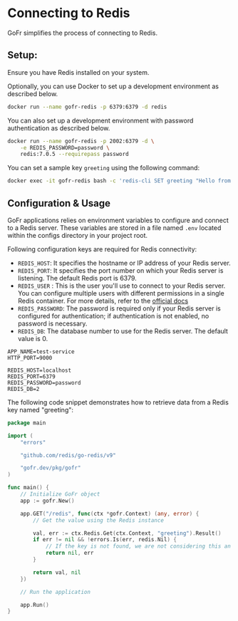 # Connecting to Redis

GoFr simplifies the process of connecting to Redis.

## Setup:

Ensure you have Redis installed on your system.

Optionally, you can use Docker to set up a development environment as described below.

```bash
docker run --name gofr-redis -p 6379:6379 -d redis
```

You can also set up a development environment with password authentication as described below.

```bash
docker run --name gofr-redis -p 2002:6379 -d \
	-e REDIS_PASSWORD=password \
	redis:7.0.5 --requirepass password
```

You can set a sample key `greeting` using the following command:

```bash
docker exec -it gofr-redis bash -c 'redis-cli SET greeting "Hello from Redis."'
```

## Configuration & Usage

GoFr applications relies on environment variables to configure and connect to a Redis server. 
These variables are stored in a file named `.env` located within the configs directory in your project root.

Following configuration keys are required for Redis connectivity:

* `REDIS_HOST`: It specifies the hostname or IP address of your Redis server.
* `REDIS_PORT`: It specifies the port number on which your Redis server is listening. The default Redis port is 6379.
* `REDIS_USER` : This is the user you'll use to connect to your Redis server. You can configure multiple users with different permissions in a single Redis container. For more details, refer to the [official docs](https://redis.io/docs/latest/operate/oss_and_stack/management/security/acl/)
* `REDIS_PASSWORD`: The password is required only if your Redis server is configured for authentication; if authentication is not enabled, no password is necessary.
* `REDIS_DB`: The database number to use for the Redis server. The default value is 0.
```dotenv
APP_NAME=test-service
HTTP_PORT=9000

REDIS_HOST=localhost
REDIS_PORT=6379
REDIS_PASSWORD=password
REDIS_DB=2
```

The following code snippet demonstrates how to retrieve data from a Redis key named "greeting":

```go
package main

import (
	"errors"

	"github.com/redis/go-redis/v9"

	"gofr.dev/pkg/gofr"
)

func main() {
	// Initialize GoFr object
	app := gofr.New()

	app.GET("/redis", func(ctx *gofr.Context) (any, error) {
		// Get the value using the Redis instance

		val, err := ctx.Redis.Get(ctx.Context, "greeting").Result()
		if err != nil && !errors.Is(err, redis.Nil) {
			// If the key is not found, we are not considering this an error and returning ""
			return nil, err
		}

		return val, nil
	})

	// Run the application

	app.Run()
}
```
